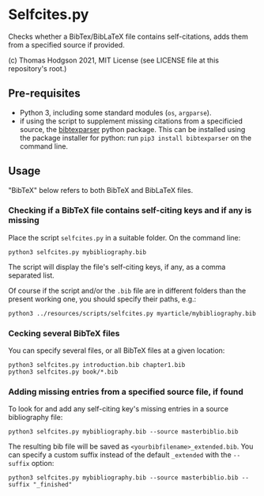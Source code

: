 Selfcites.py
============

Checks whether a BibTex/BibLaTeX file contains self-citations, 
adds them from a specified source if provided.

(c) Thomas Hodgson 2021, MIT License (see LICENSE file at this repository's root.)

## Pre-requisites

* Python 3, including some standard modules (`os`, `argparse`).
* if using the script to supplement missing citations from a specificied
  source, the [bibtexparser](https://bibtexparser.readthedocs.io/en/master/install.html#how-to-install) python package. This can be installed using
  the package installer for python: run `pip3 install bibtexparser` on 
  the command line.

## Usage

"BibTeX" below refers to both BibTeX and BibLaTeX files.

### Checking if a BibTeX file contains self-citing keys and if any is missing

Place the script `selfcites.py` in a suitable folder. On the command line:

```
python3 selfcites.py mybibliography.bib
```

The script will display the file's self-citing keys, if any, as a comma separated list. 

Of course if the script and/or the `.bib` file are in different folders than
the present working one, you should specify their paths, e.g.:

```
python3 ../resources/scripts/selfcites.py myarticle/mybibliography.bib
```

### Cecking several BibTeX files

You can specify several files, or all BibTeX files at a given location:

```
python3 selfcites.py introduction.bib chapter1.bib
python3 selfcites.py book/*.bib
```

### Adding missing entries from a specified source file, if found

To look for and add any self-citing key's missing entries in a source bibliography file:

```
python3 selfcites.py mybibliography.bib --source masterbiblio.bib
```

The resulting bib file will be saved as `<yourbibfilename>_extended.bib`. You
can specify a custom suffix instead of the default `_extended` with the 
`--suffix` option:

```
python3 selfcites.py mybibliography.bib --source masterbiblio.bib --suffix "_finished"
```



